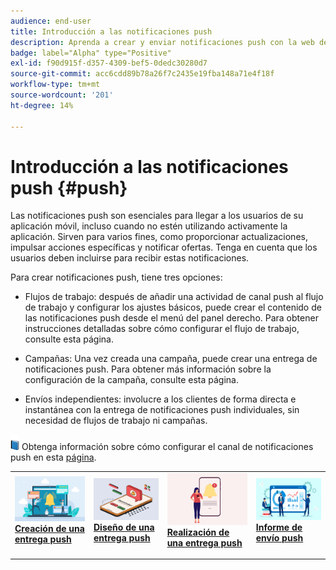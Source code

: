 ```yaml
---
audience: end-user
title: Introducción a las notificaciones push
description: Aprenda a crear y enviar notificaciones push con la web de Adobe Campaign
badge: label="Alpha" type="Positive"
exl-id: f90d915f-d357-4309-bef5-0dedc30280d7
source-git-commit: acc6cdd89b78a26f7c2435e19fba148a71e4f18f
workflow-type: tm+mt
source-wordcount: '201'
ht-degree: 14%

---
```


# Introducción a las notificaciones push {#push}

Las notificaciones push son esenciales para llegar a los usuarios de su aplicación móvil, incluso cuando no estén utilizando activamente la aplicación. Sirven para varios fines, como proporcionar actualizaciones, impulsar acciones específicas y notificar ofertas. Tenga en cuenta que los usuarios deben incluirse para recibir estas notificaciones.

Para crear notificaciones push, tiene tres opciones:

* Flujos de trabajo: después de añadir una actividad de canal push al flujo de trabajo y configurar los ajustes básicos, puede crear el contenido de las notificaciones push desde el menú del panel derecho. Para obtener instrucciones detalladas sobre cómo configurar el flujo de trabajo, consulte esta página.

* Campañas: Una vez creada una campaña, puede crear una entrega de notificaciones push. Para obtener más información sobre la configuración de la campaña, consulte esta página.

* Envíos independientes: involucre a los clientes de forma directa e instantánea con la entrega de notificaciones push individuales, sin necesidad de flujos de trabajo ni campañas.

![](../assets/do-not-localize/book.png) Obtenga información sobre cómo configurar el canal de notificaciones push en esta [página](https://experienceleague.adobe.com/docs/campaign/campaign-v8/campaigns/send/push.html).

<table style="table-layout:fixed"><tr style="border: 0;">
<td>
<a href="create-push.md">
<img alt="Posible cliente" src="assets/do-not-localize/push_create.jpeg">
</a>
<div><a href="create-push.md"><strong>Creación de una entrega push</strong>
</div>
<p>
</td>
<td>
<a href="content-push.md">
<img alt="Poco frecuente" src="assets/do-not-localize/push_design.jpeg">
</a>
<div>
<a href="content-push.md"><strong>Diseño de una entrega push<strong></strong></a>
</div>
<p></td>
<td>
<a href="send-push.md">
<img alt="Validación" src="assets/do-not-localize/push_send.jpeg">
</a>
<div>
<a href="send-push.md"><strong>Realización de una entrega push</strong></a>
</div>
<p>
</td>
<td>
<a href="send-push.md">
<img alt="Validación" src="assets/do-not-localize/push_report.jpeg">
</a>
<div>
<a href="send-push.md"><strong>Informe de envío push</strong></a>
</div>
<p>
</td>
</tr></table>
